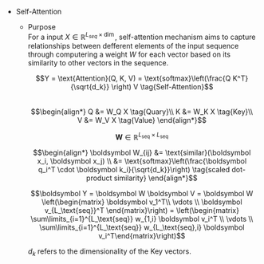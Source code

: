 * Self-Attention
  - Purpose  
    For a input $X \in \mathbb R^{L_{seq} \times \dim}$, self-attention mechanism aims to capture relationships between defferent elements of the input sequence through computering a weight $W$ for each vector based on its similarity to other vectors in the sequence.

    $$Y = \text{Attention}(Q, K, V) = \text{softmax}\left(\frac{Q K^T}{\sqrt{d_k}} \right) V  \tag{Self-Attention}$$  
    $$\begin{align*}
      Q &= W_Q X  \tag{Quary}\\
      K &= W_K X  \tag{Key}\\
      V &= W_V X  \tag{Value}  
    \end{align*}$$

    $$\boldsymbol W \in \mathbb R^{L_\text{seq} \times L_\text{seq}}  \tag{similar matrix}$$

    $$\begin{align*}
      \boldsymbol W_{ij} 
      &= \text{similar}(\boldsymbol x_i, \boldsymbol x_j)  \\
      &= \text{softmax}\left(\frac{\boldsymbol q_i^T \cdot \boldsymbol k_i}{\sqrt{d_k}}\right)  \tag{scaled dot-product similarity}
    \end{align*}$$

    $$\boldsymbol Y = \boldsymbol W \boldsymbol V = \boldsymbol W \left(\begin{matrix} \boldsymbol v_1^T\\ \vdots \\  \boldsymbol v_{L_\text{seq}}^T \end{matrix}\right) = \left(\begin{matrix} \sum\limits_{i=1}^{L_\text{seq}} w_{1,i} \boldsymbol v_i^T \\ \vdots \\ \sum\limits_{i=1}^{L_\text{seq}} w_{L_\text{seq},i} \boldsymbol v_i^T\end{matrix}\right)$$
    
    $d_k$ refers to the dimensionality of the Key vectors.
